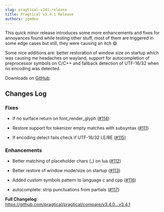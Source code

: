 ```yaml
---
slug: pragtical-v341-release
title: Pragtical v3.4.1 Release
authors: jgmdev
---
```


This quick minor release introduces some more enhancements and fixes for
annoyances found while testing other stuff, most of them are triggered in some
edge cases but still, they were causing an itch 😄

Some nice additions are: better restoration of window size on startup which
was causing me headaches on wayland, support for autocompletion of preprocessor
symbols on C/C++ and fallback detection of UTF-16/32 when no encoding was detected.

Downloads on [GitHub](https://github.com/pragtical/pragtical/releases/tag/v3.4.1).

## Changes Log

### Fixes

* If no surface return on font_render_glyph
  ([#114](https://github.com/pragtical/pragtical/pull/114))

* Restore support for tokenizer empty matches with subsyntax
  ([#111](https://github.com/pragtical/pragtical/pull/112))

* If encoding detect fails check if UTF-16/32 LE/BE
  ([#115](https://github.com/pragtical/pragtical/pull/115))

### Enhancements

* Better matching of placeholder chars (_) on lua
  ([#112](https://github.com/pragtical/pragtical/pull/112))

* Better restore of window mode/size on startup
  ([#113](https://github.com/pragtical/pragtical/pull/113))

* Added custom symbols pattern to language c and cpp
  ([#116](https://github.com/pragtical/pragtical/pull/116))

* autocomplete: strip punctuations from partials
  ([#117](https://github.com/pragtical/pragtical/pull/117))

**Full Changelog**: https://github.com/pragtical/pragtical/compare/v3.4.0...v3.4.1
